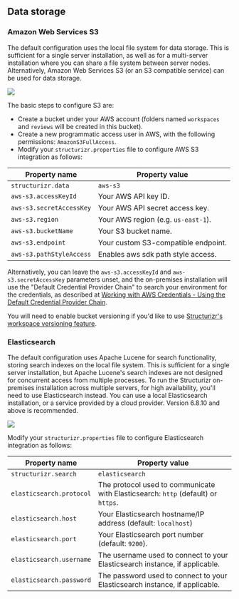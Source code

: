 ## Data storage

### Amazon Web Services S3

The default configuration uses the local file system for data storage.
This is sufficient for a single server installation, as well as for a multi-server installation where you can share a file system between server nodes.
Alternatively, Amazon Web Services S3 (or an S3 compatible service) can be used for data storage.

![](embed:Deployment-Example4)

The basic steps to configure S3 are:

- Create a bucket under your AWS account (folders named `workspaces` and `reviews` will be created in this bucket).
- Create a new programmatic access user in AWS, with the following permissions: `AmazonS3FullAccess`.
- Modify your `structurizr.properties` file to configure AWS S3 integration as follows:

| Property name | Property value |
| ------------- | -------------- |
| `structurizr.data` | `aws-s3` |
| `aws-s3.accessKeyId` | Your AWS API key ID. |
| `aws-s3.secretAccessKey` | Your AWS API secret access key. |
| `aws-s3.region` | Your AWS region (e.g. `us-east-1`). |
| `aws-s3.bucketName` | Your S3 bucket name. |
| `aws-s3.endpoint` | Your custom S3-compatible endpoint. |
| `aws-s3.pathStyleAccess` | Enables aws sdk path style access. |

Alternatively, you can leave the `aws-s3.accessKeyId` and `aws-s3.secretAccessKey` parameters unset,
and the on-premises installation will use the "Default Credential Provider Chain" to search your environment for the credentials, as described at
[Working with AWS Credentials - Using the Default Credential Provider Chain](https://docs.aws.amazon.com/sdk-for-java/v1/developer-guide/credentials.html).

You will need to enable bucket versioning if you'd like to use [Structurizr's workspace versioning feature](https://structurizr.com/help/workspace-versioning).

### Elasticsearch

The default configuration uses Apache Lucene for search functionality, storing search indexes on the local file system.
This is sufficient for a single server installation, but Apache Lucene's search indexes are not designed for concurrent access from multiple processes.
To run the Structurizr on-premises installation across multiple servers, for high availability, you'll need to use Elasticsearch instead.
You can use a local Elasticsearch installation, or a service provided by a cloud provider.
Version 6.8.10 and above is recommended.

![](embed:Deployment-Example2)

Modify your `structurizr.properties` file to configure Elasticsearch integration as follows:

| Property name | Property value |
| ------------- | -------------- |
| `structurizr.search` | `elasticsearch` |
| `elasticsearch.protocol` | The protocol used to communicate with Elasticsearch: `http` (default) or `https`. |
| `elasticsearch.host` | Your Elasticsearch hostname/IP address (default: `localhost`) |
| `elasticsearch.port` | Your Elasticsearch port number (default: `9200`). |
| `elasticsearch.username` | The username used to connect to your Elasticsearch instance, if applicable. |
| `elasticsearch.password` | The password used to connect to your Elasticsearch instance, if applicable. |
